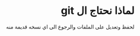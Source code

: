 # <div  dir="rtl">  لماذا نحتاج ال git  </div>
<div  dir="rtl">  لحفظ وتعديل على الملفات والرجوع الى اي نسخه قديمة منه</div>